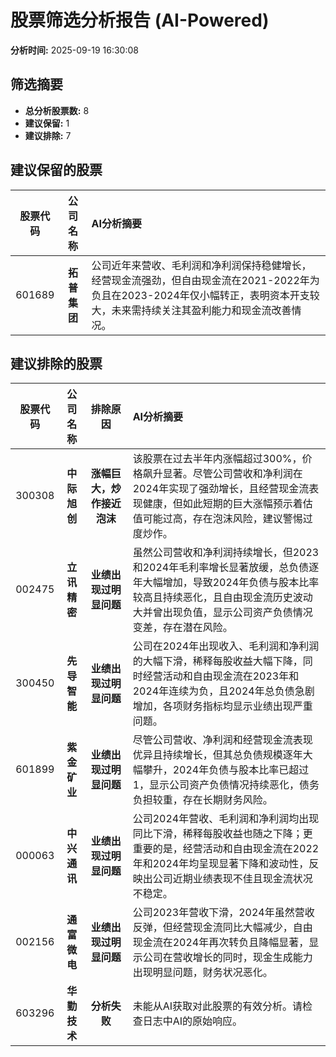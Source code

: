 # 股票筛选分析报告 (AI-Powered)

**分析时间:** 2025-09-19 16:30:08

## 筛选摘要

- **总分析股票数:** 8
- **建议保留:** 1
- **建议排除:** 7

## 建议保留的股票

| 股票代码 | 公司名称 | AI分析摘要 |
|:---:|:---:|:---|
| 601689 | **拓普集团** | 公司近年来营收、毛利润和净利润保持稳健增长，经营现金流强劲，但自由现金流在2021-2022年为负且在2023-2024年仅小幅转正，表明资本开支较大，未来需持续关注其盈利能力和现金流改善情况。 |

## 建议排除的股票

| 股票代码 | 公司名称 | 排除原因 | AI分析摘要 |
|:---:|:---:|:---:|:---|
| 300308 | **中际旭创** | **涨幅巨大，炒作接近泡沫** | 该股票在过去半年内涨幅超过300%，价格飙升显著。尽管公司营收和净利润在2024年实现了强劲增长，且经营现金流表现健康，但如此短期的巨大涨幅预示着估值可能过高，存在泡沫风险，建议警惕过度炒作。 |
| 002475 | **立讯精密** | **业绩出现过明显问题** | 虽然公司营收和净利润持续增长，但2023和2024年毛利率增长显著放缓，总负债逐年大幅增加，导致2024年负债与股本比率较高且持续恶化，且自由现金流历史波动大并曾出现负值，显示公司资产负债情况变差，存在潜在风险。 |
| 300450 | **先导智能** | **业绩出现过明显问题** | 公司在2024年出现收入、毛利润和净利润的大幅下滑，稀释每股收益大幅下降，同时经营活动和自由现金流在2023年和2024年连续为负，且2024年总负债急剧增加，各项财务指标均显示业绩出现严重问题。 |
| 601899 | **紫金矿业** | **业绩出现过明显问题** | 尽管公司营收、净利润和经营现金流表现优异且持续增长，但其总负债规模逐年大幅攀升，2024年负债与股本比率已超过1，显示公司资产负债情况持续恶化，债务负担较重，存在长期财务风险。 |
| 000063 | **中兴通讯** | **业绩出现过明显问题** | 公司2024年营收、毛利润和净利润均出现同比下滑，稀释每股收益也随之下降；更重要的是，经营活动和自由现金流在2022年和2024年均呈现显著下降和波动性，反映出公司近期业绩表现不佳且现金流状况不稳定。 |
| 002156 | **通富微电** | **业绩出现过明显问题** | 公司2023年营收下滑，2024年虽然营收反弹，但经营现金流同比大幅减少，自由现金流在2024年再次转负且降幅显著，显示公司在营收增长的同时，现金生成能力出现明显问题，财务状况恶化。 |
| 603296 | **华勤技术** | **分析失败** | 未能从AI获取对此股票的有效分析。请检查日志中AI的原始响应。 |
